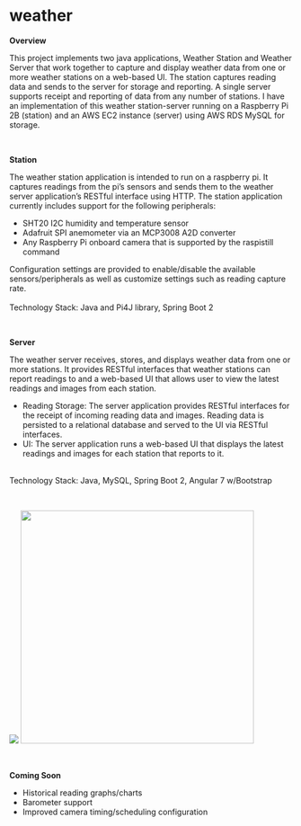 # weather

<b>Overview</b>
<p>
This project implements two java applications, Weather Station and Weather Server that work together to capture and display weather data from one or more weather stations on a web-based UI. The station captures reading data and sends to the server for storage and reporting. A single server supports receipt and reporting of data from any number of stations.
I have an implementation of this weather station-server running on a Raspberry Pi 2B (station) and an AWS EC2 instance (server) using AWS RDS MySQL for storage.
</p>

<br>

<b>Station</b>
<p>
The weather station application is intended to run on a raspberry pi. It captures readings from the pi’s sensors and sends them to the weather server application’s RESTful interface using HTTP. The station application currently includes support for the following peripherals:
<ul>
<li>SHT20 I2C humidity and temperature sensor</li>
<li>Adafruit SPI anemometer via an MCP3008 A2D converter</li>
<li>Any Raspberry Pi onboard camera that is supported by the raspistill command</li>
</ul>
Configuration settings are provided to enable/disable the available sensors/peripherals as well as customize settings such as reading capture rate.
<br><br>
Technology Stack:
    Java and Pi4J library, 
    Spring Boot 2
</p>

<br>

<b>Server</b>
<p>
The weather server receives, stores, and displays weather data from one or more stations. It provides RESTful interfaces that weather stations can report readings to and a web-based UI that allows user to view the latest readings and images from each station.
<ul>
<li>Reading Storage: The server application provides RESTful interfaces for the receipt of incoming reading data and images. Reading data is persisted to a relational database and served to the UI via RESTful interfaces. 
<li>UI: The server application runs a web-based UI that displays the latest readings and images for each station that reports to it. 
</ul>
<br>
Technology Stack:
    Java, 
    MySQL, 
    Spring Boot 2, 
    Angular 7 w/Bootstrap
</p>

<br>
<p>
<img src="https://i1291.photobucket.com/albums/b545/RappahannockRag/Capture_zps8zzmkwqu.png">
<img src="https://i1291.photobucket.com/albums/b545/RappahannockRag/IMG_8816_zpsphgaqszq.jpg" height="415px">
</p>

<br>

<b>Coming Soon</b>
<p>
<ul>
<li>Historical reading graphs/charts
<li>Barometer support
<li>Improved camera timing/scheduling configuration 
</p>
